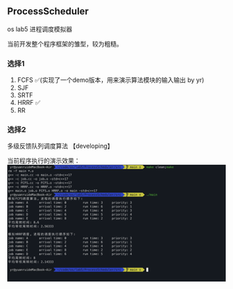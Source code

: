 ## ProcessScheduler

os lab5 进程调度模拟器

当前开发整个程序框架的雏型，较为粗糙。

### 选择1

1. FCFS ✅(实现了一个demo版本，用来演示算法模块的输入输出 by yr)
2. SJF
3. SRTF
4. HRRF ✅
5. RR

### 选择2

多级反馈队列调度算法 【developing】

当前程序执行的演示效果：
![](./imgs/demo.png)





